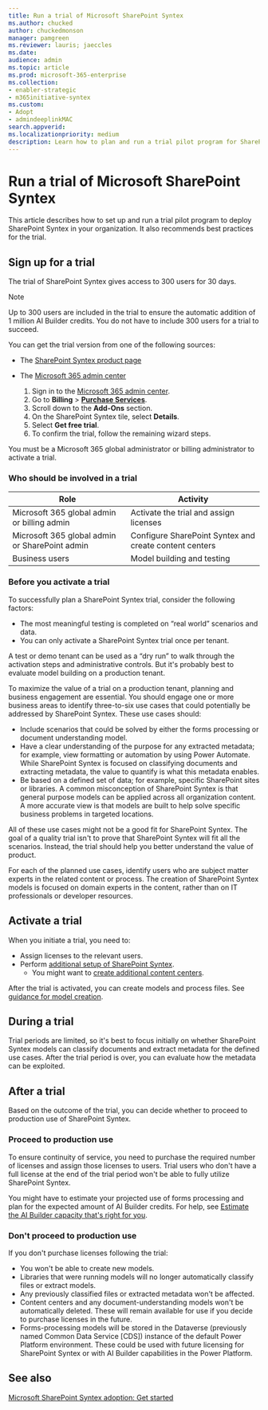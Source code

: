 ```yaml
---
title: Run a trial of Microsoft SharePoint Syntex
ms.author: chucked
author: chuckedmonson
manager: pamgreen
ms.reviewer: lauris; jaeccles
ms.date:
audience: admin
ms.topic: article
ms.prod: microsoft-365-enterprise
ms.collection:
- enabler-strategic
- m365initiative-syntex
ms.custom: 
- Adopt
- admindeeplinkMAC
search.appverid:
ms.localizationpriority: medium
description: Learn how to plan and run a trial pilot program for SharePoint Syntex in your organization.
---
```


# Run a trial of Microsoft SharePoint Syntex

This article describes how to set up and run a trial pilot program to deploy SharePoint Syntex in your organization. It also recommends best practices for the trial.

## Sign up for a trial

The trial of SharePoint Syntex gives access to 300 users for 30 days.

> [!NOTE]
> Up to 300 users are included in the trial to ensure the automatic addition of 1 million AI Builder credits. You do not have to include 300 users for a trial to succeed.

You can get the trial version from one of the following sources:

- The [SharePoint Syntex product page](https://www.microsoft.com/microsoft-365/enterprise/sharepoint-syntex?activetab=pivot:overviewtab)

- The [Microsoft 365 admin center](https://admin.microsoft.com)
    1. Sign in to the [Microsoft 365 admin center](https://admin.microsoft.com).
    2. Go to **Billing** > <a href="https://go.microsoft.com/fwlink/p/?linkid=868433" target="_blank">**Purchase Services**</a>.
    3. Scroll down to the **Add-Ons** section.
    4. On the SharePoint Syntex tile, select **Details**.
    5. Select **Get free trial**.
    6. To confirm the trial, follow the remaining wizard steps.

You must be a Microsoft 365 global administrator or billing administrator to activate a trial.

### Who should be involved in a trial

|Role|Activity|
|---|---|
|Microsoft 365 global admin or billing admin|Activate the trial and assign licenses|
|Microsoft 365 global admin or SharePoint admin|Configure SharePoint Syntex and create content centers|
|Business users|Model building and testing|

### Before you activate a trial

To successfully plan a SharePoint Syntex trial, consider the following factors:

- The most meaningful testing is completed on “real world” scenarios and data.
- You can only activate a SharePoint Syntex trial once per tenant.

A test or demo tenant can be used as a “dry run” to walk through the activation steps and administrative controls. But it's probably best to evaluate model building on a production tenant.

To maximize the value of a trial on a production tenant, planning and business engagement are essential. You should engage one or more business areas to identify three-to-six use cases that could potentially be addressed by SharePoint Syntex. These use cases should:

- Include scenarios that could be solved by either the forms processing or document understanding model.
- Have a clear understanding of the purpose for any extracted metadata; for example, view formatting or automation by using Power Automate. While SharePoint Syntex is focused on classifying documents and extracting metadata, the value to quantify is what this metadata enables.
- Be based on a defined set of data; for example, specific SharePoint sites or libraries. A common misconception of SharePoint Syntex is that general purpose models can be applied across all organization content. A more accurate view is that models are built to help solve specific business problems in targeted locations.

All of these use cases might not be a good fit for SharePoint Syntex. The goal of a quality trial isn't to prove that SharePoint Syntex will fit all the scenarios. Instead, the trial should help you better understand the value of product.

For each of the planned use cases, identify users who are subject matter experts in the related content or process. The creation of SharePoint Syntex models is focused on domain experts in the content, rather than on IT professionals or developer resources.

## Activate a trial

When you initiate a trial, you need to:

- Assign licenses to the relevant users.
- Perform [additional setup of SharePoint Syntex](set-up-content-understanding.md).
  - You might want to [create additional content centers](create-a-content-center.md).

After the trial is activated, you can create models and process files. See [guidance for model creation](create-a-content-center.md).

## During a trial

Trial periods are limited, so it's best to focus initially on whether SharePoint Syntex models can classify documents and extract metadata for the defined use cases. After the trial period is over, you can evaluate how the metadata can be exploited.

## After a trial

Based on the outcome of the trial, you can decide whether to proceed to production use of SharePoint Syntex.

### Proceed to production use

To ensure continuity of service, you need to purchase the required number of licenses and assign those licenses to users. Trial users who don't have a full license at the end of the trial period won't be able to fully utilize SharePoint Syntex.

You might have to estimate your projected use of forms processing and plan for the expected amount of AI Builder credits. For help, see [Estimate the AI Builder capacity that's right for you](https://powerapps.microsoft.com/ai-builder-calculator/).

### Don't proceed to production use

If you don't purchase licenses following the trial:

- You won't be able to create new models.
- Libraries that were running models will no longer automatically classify files or extract models.
- Any previously classified files or extracted metadata won't be affected.
- Content centers and any document-understanding models won't be automatically deleted. These will remain available for use if you decide to purchase licenses in the future.
- Forms-processing models will be stored in the Dataverse (previously named Common Data Service [CDS]) instance of the default Power Platform environment. These could be used with future licensing for SharePoint Syntex or with AI Builder capabilities in the Power Platform.

## See also

[Microsoft SharePoint Syntex adoption: Get started](adoption-getstarted.md)
